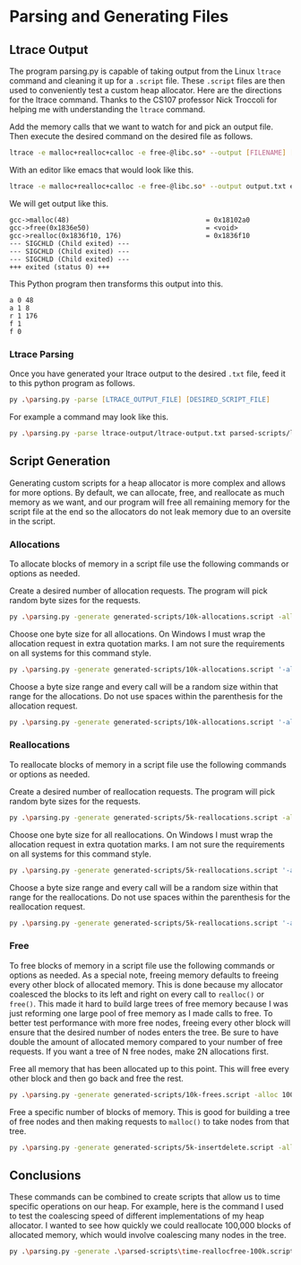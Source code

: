 # Parsing and Generating Files

## Ltrace Output

The program parsing.py is capable of taking output from the Linux `ltrace` command and cleaning it up for a `.script` file. These `.script` files are then used to conveniently test a custom heap allocator. Here are the directions for the ltrace command. Thanks to the CS107 professor Nick Troccoli for helping me with understanding the `ltrace` command.

Add the memory calls that we want to watch for and pick an output file. Then execute the desired command on the desired file as follows.

```bash
ltrace -e malloc+realloc+calloc -e free-@libc.so* --output [FILENAME] [COMMAND]
```

With an editor like emacs that would look like this.

```bash
ltrace -e malloc+realloc+calloc -e free-@libc.so* --output output.txt emacs myfile.txt
```

We will get output like this.

```output
gcc->malloc(48)                                  = 0x18102a0
gcc->free(0x1836e50)                             = <void>
gcc->realloc(0x1836f10, 176)                     = 0x1836f10
--- SIGCHLD (Child exited) ---
--- SIGCHLD (Child exited) ---
--- SIGCHLD (Child exited) ---
+++ exited (status 0) +++
```

This Python program then transforms this output into this.

```output
a 0 48
a 1 8
r 1 176
f 1
f 0
```

### Ltrace Parsing

Once you have generated your ltrace output to the desired `.txt` file, feed it to this python program as follows.

```zsh
py .\parsing.py -parse [LTRACE_OUTPUT_FILE] [DESIRED_SCRIPT_FILE]
```

For example a command may look like this.

```zsh
py .\parsing.py -parse ltrace-output/ltrace-output.txt parsed-scripts/ltrace-parsed.script
```

## Script Generation

Generating custom scripts for a heap allocator is more complex and allows for more options. By default, we can allocate, free, and reallocate as much memory as we want, and our program will free all remaining memory for the script file at the end so the allocators do not leak memory due to an oversite in the script.

### Allocations

To allocate blocks of memory in a script file use the following commands or options as needed.

Create a desired number of allocation requests. The program will pick random byte sizes for the requests.

```zsh
py .\parsing.py -generate generated-scripts/10k-allocations.script -alloc 10000
```

Choose one byte size for all allocations. On Windows I must wrap the allocation request in extra quotation marks. I am not sure the requirements on all systems for this command style.

```zsh
py .\parsing.py -generate generated-scripts/10k-allocations.script '-alloc(20)' 10000
```

Choose a byte size range and every call will be a random size within that range for the allocations. Do not use spaces within the parenthesis for the allocation request.

```zsh
py .\parsing.py -generate generated-scripts/10k-allocations.script '-alloc(20,500)' 10000
```

### Reallocations

To reallocate blocks of memory in a script file use the following commands or options as needed.

Create a desired number of reallocation requests. The program will pick random byte sizes for the requests.

```zsh
py .\parsing.py -generate generated-scripts/5k-reallocations.script -alloc 10000 -realloc 5000
```

Choose one byte size for all reallocations. On Windows I must wrap the allocation request in extra quotation marks. I am not sure the requirements on all systems for this command style.

```zsh
py .\parsing.py -generate generated-scripts/5k-reallocations.script '-alloc(20)' 10000 '-realloc(500)' 5000
```

Choose a byte size range and every call will be a random size within that range for the reallocations. Do not use spaces within the parenthesis for the reallocation request.

```zsh
py .\parsing.py -generate generated-scripts/5k-reallocations.script '-alloc(20,500)' 10000 '-realloc(800)' 5000
```

### Free

To free blocks of memory in a script file use the following commands or options as needed. As a special note, freeing memory defaults to freeing every other block of allocated memory. This is done because my allocator coalesced the blocks to its left and right on every call to `realloc()` or `free()`. This made it hard to build large trees of free memory because I was just reforming one large pool of free memory as I made calls to free. To better test performance with more free nodes, freeing every other block will ensure that the desired number of nodes enters the tree. Be sure to have double the amount of allocated memory compared to your number of free requests. If you want a tree of N free nodes, make 2N allocations first.

Free all memory that has been allocated up to this point. This will free every other block and then go back and free the rest.

```zsh
py .\parsing.py -generate generated-scripts/10k-frees.script -alloc 10000 -realloc 5000 -free
```

Free a specific number of blocks of memory. This is good for building a tree of free nodes and then making requests to `malloc()` to take nodes from that tree.

```zsh
py .\parsing.py -generate generated-scripts/5k-insertdelete.script -alloc 10000 -free 5000 -alloc 5000
```

## Conclusions

These commands can be combined to create scripts that allow us to time specific operations on our heap. For example, here is the command I used to test the coalescing speed of different implementations of my heap allocator. I wanted to see how quickly we could reallocate 100,000 blocks of allocated memory, which would involve coalescing many nodes in the tree.

```zsh
py .\parsing.py -generate .\parsed-scripts\time-reallocfree-100k.script '-alloc(1,500)' 200000 -free 100000 '-realloc(200,1000)' 100000
```
